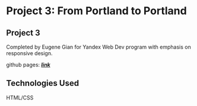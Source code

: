 # Project 3: From Portland to Portland

## Project 3

Completed by Eugene Gian for Yandex Web Dev program with emphasis on responsive design.

github pages: **_[link](https://geneggy.github.io/web_project_3)_**

## Technologies Used
HTML/CSS 

